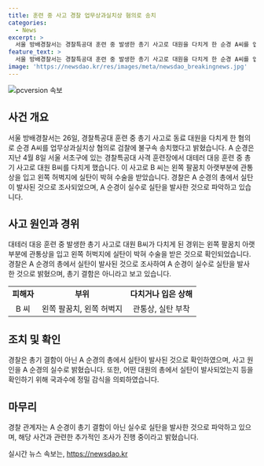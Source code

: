 ```yaml
---
title: 훈련 중 사고 경찰 업무상과실치상 혐의로 송치
categories:
  - News
excerpt: >
  서울 방배경찰서는 경찰특공대 훈련 중 발생한 총기 사고로 대원을 다치게 한 순경 A씨를 업무상과실치사상 혐의로 검찰에 송치했습니다. 사고는 대테러 대응 훈련 중 발생한 것으로, A씨의 총에서 발사된 실탄으로 확인됐으며, 대원 B씨는 수술을 받을 정도의 부상을 입었습니다. 경찰은 총기 결함은 아니라며 A씨의 실수로 사고가 발생했다고 밝혔습니다.
feature_text: >
  서울 방배경찰서는 경찰특공대 훈련 중 발생한 총기 사고로 대원을 다치게 한 순경 A씨를 업무상과실치사상 혐의로 검찰에 송치했습니다. 사고는 대테러 대응 훈련 중 발생한 것으로, A씨의 총에서 발사된 실탄으로 확인됐으며, 대원 B씨는 수술을 받을 정도의 부상을 입었습니다. 경찰은 총기 결함은 아니라며 A씨의 실수로 사고가 발생했다고 밝혔습니다.
image: 'https://newsdao.kr/res/images/meta/newsdao_breakingnews.jpg'
---
```


<p><img src="https://newsdao.kr/res/images/meta/newsdao_breakingnews.jpg" alt="pcversion 속보" /></p>

<h2 data-ke-size="size26">사건 개요</h2>

<p data-ke-size="size16">서울 방배경찰서는 26일, 경찰특공대 훈련 중 총기 사고로 동료 대원을 다치게 한 혐의로 순경 A씨를 업무상과실치상 혐의로 검찰에 불구속 송치했다고 밝혔습니다. A 순경은 지난 4월 8일 서울 서초구에 있는 경찰특공대 사격 훈련장에서 대테러 대응 훈련 중 총기 사고로 대원 B씨를 다치게 했습니다. 이 사고로 B 씨는 왼쪽 팔꿈치 아랫부분에 관통상을 입고 왼쪽 허벅지에 실탄이 박혀 수술을 받았습니다. 경찰은 A 순경의 총에서 실탄이 발사된 것으로 조사되었으며, A 순경이 실수로 실탄을 발사한 것으로 파악하고 있습니다.</p>

<h2 data-ke-size="size26">사고 원인과 경위</h2>

<p data-ke-size="size16">대테러 대응 훈련 중 발생한 총기 사고로 대원 B씨가 다치게 된 경위는 왼쪽 팔꿈치 아랫부분에 관통상을 입고 왼쪽 허벅지에 실탄이 박혀 수술을 받은 것으로 확인되었습니다. 경찰은 A 순경의 총에서 실탄이 발사된 것으로 조사하여 A 순경이 실수로 실탄을 발사한 것으로 밝혔으며, 총기 결함은 아니라고 보고 있습니다.</p>

<table>
    <tr>
        <td style="text-align: center; height: 17px;"><b>피해자</b></td>
        <td style="text-align: center; height: 17px;"><b>부위</b></td>
        <td style="text-align: center; height: 17px;"><b>다치거나 입은 상해</b></td>
    </tr>
    <tr>
        <td style="text-align: center; height: 17px;">B 씨</td>
        <td style="text-align: center; height: 17px;">왼쪽 팔꿈치, 왼쪽 허벅지</td>
        <td style="text-align: center; height: 17px;">관통상, 실탄 부착</td>
    </tr>
</table>

<h2 data-ke-size="size26">조치 및 확인</h2>

<p data-ke-size="size16">경찰은 총기 결함이 아닌 A 순경의 총에서 실탄이 발사된 것으로 확인하였으며, 사고 원인을 A 순경의 실수로 밝혔습니다. 또한, 어떤 대원의 총에서 실탄이 발사되었는지 등을 확인하기 위해 국과수에 정밀 감식을 의뢰하였습니다.</p>

<h2 data-ke-size="size26">마무리</h2>

<p data-ke-size="size16">경찰 관계자는 A 순경이 총기 결함이 아닌 실수로 실탄을 발사한 것으로 파악하고 있으며, 해당 사건과 관련한 추가적인 조사가 진행 중이라고 밝혔습니다. </p>
실시간 뉴스 속보는, <a href="https://newsdao.kr" rel="dofollow">https://newsdao.kr</a>


